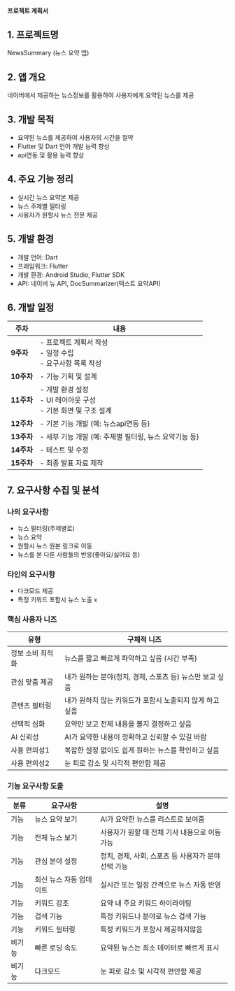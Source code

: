####  프로젝트 계획서

## 1. 프로젝트명
NewsSummary (뉴스 요약 앱)

## 2. 앱 개요
네이버에서 제공하는 뉴스정보를 활용하여 사용자에게 요약된 뉴스를 제공

## 3. 개발 목적
- 요약된 뉴스를 제공하여 사용자의 시간을 절약
- Flutter 및 Dart 언어 개발 능력 향상
- api연동 및 활용 능력 향상

## 4. 주요 기능 정리
- 실시간 뉴스 요약본 제공
- 뉴스 주제별 필터링
- 사용자가 원할시 뉴스 전문 제공

## 5. 개발 환경
- 개발 언어: Dart
- 프레임워크: Flutter
- 개발 환경: Android Studio, Flutter SDK
- API: 네이버 뉴 API, DocSummarizer(텍스트 요약API)

## 6. 개발 일정

| 주차   | 내용 |
|--------|------|
| **9주차**  | - 프로젝트 계획서 작성<br>- 일정 수립<br>- 요구사항 목록 작성 |
| **10주차** | - 기능 기획 및 설계 |
| **11주차** | - 개발 환경 설정<br>- UI 레이아웃 구성<br>- 기본 화면 및 구조 설계 |
| **12주차** | - 기본 기능 개발 (예: 뉴스api연동 등) |
| **13주차** | - 세부 기능 개발 (예: 주제별 필터링, 뉴스 요약기능 등) |
| **14주차** | - 테스트 및 수정 |
| **15주차** | - 최종 발표 자료 제작 |

## 7. 요구사항 수집 및 분석

### 나의 요구사항
- 뉴스 필터링(주제별로)
- 뉴스 요약
- 원할시 뉴스 원본 링크로 이동
- 뉴스를 본 다른 사람들의 반응(좋아요/싫어요 등)
  
### 타인의 요구사항
- 다크모드 제공
- 특정 키워드 포함시 뉴스 노출 x

### 핵심 사용자 니즈

| 유형         | 구체적 니즈 |
|--------------|-------------|
| 정보 소비 최적화 | 뉴스를 짧고 빠르게 파악하고 싶음 (시간 부족) |
| 관심 맞춤 제공 | 내가 원하는 분야(정치, 경제, 스포츠 등) 뉴스만 보고 싶음 |
| 콘텐츠 필터링 | 내가 원하지 않는 키워드가 포함시 노출되지 않게 하고싶음 |
| 선택적 심화 | 요약만 보고 전체 내용을 볼지 결정하고 싶음 |
| AI 신뢰성 | AI가 요약한 내용이 정확하고 신뢰할 수 있길 바람 |
| 사용 편의성1 | 복잡한 설정 없이도 쉽게 원하는 뉴스를 확인하고 싶음 |
| 사용 편의성2 | 눈 피로 감소 및 시각적 편안함 제공 |

### 기능 요구사항 도출

| 분류   | 요구사항 | 설명 |
|--------|----------|------|
| 기능   | 뉴스 요약 보기 | AI가 요약한 뉴스를 리스트로 보여줌 |
| 기능   | 전체 뉴스 보기 | 사용자가 원할 때 전체 기사 내용으로 이동 가능 |
| 기능   | 관심 분야 설정 | 정치, 경제, 사회, 스포츠 등 사용자가 분야 선택 가능 |
| 기능   | 최신 뉴스 자동 업데이트 | 실시간 또는 일정 간격으로 뉴스 자동 반영 |
| 기능   | 키워드 강조 | 요약 내 주요 키워드 하이라이팅 |
| 기능   | 검색 기능 | 특정 키워드나 분야로 뉴스 검색 가능 |
| 기능   | 키워드 필터링 | 특정 키워드가 포함시 제공하지않음  |
| 비기능 | 빠른 로딩 속도 | 요약된 뉴스는 최소 데이터로 빠르게 표시 |
| 비기능 | 다크모드 | 눈 피로 감소 및 시각적 편안함 제공 |
